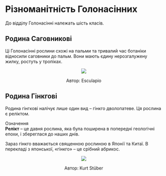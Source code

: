 # Різноманітність Голонасінних

До відділу Голонасінні належать <span class="p1">шість</span> класів.

## Родина Саговникові
Ці Голонасінні рослини схожі на пальми та тривалий час ботаніки відносили саговники до пальм. Вони мають єдину нерозгалужену жилку, ростуть у тропіках.

<div align="center">
<img src="pic1.JPG">
<p>Автор: <span class="p1">Esculapio</span></p>
</div>

## Родина Гінкгові
Родина гінгкові налічує лише один вид – <span class="p1">гінкго дволопатеве</span>. Ця рослина є реліктом.

<div class="eoz-wrap">
<span class="eoz">Означення</span>
<div class="eoz-text">
<b>Релiкт</b> – це давня рослина, яка була поширена в попереднi геологiчнi епохи, i збереглася до наших днiв.
</div>
</div>

Зараз гінкго вважається священною рослиною в Японії та Китаї. В перекладі з японської, «гінкго» – це срібний абрикос.

<div align="center">
<img src="pic2.jpg">
<p>Автор: <span class="p1">Kurt Stüber</span></p>
</div>

